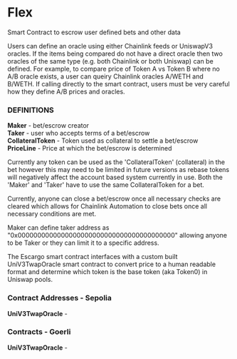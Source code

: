 # Flex
Smart Contract to escrow user defined bets and other data

Users can define an oracle using either Chainlink feeds or UniswapV3 oracles.  If the items being compared do not have a direct oracle then two oracles of the same type (e.g. both Chainlink or both Uniswap) can be defined.  For example, to compare price of Token A vs Token B where no A/B oracle exists, a user can queiry Chainlink oracles A/WETH and B/WETH.  If calling directly to the smart contract, users must be very careful how they define A/B prices and oracles.

### DEFINITIONS
**Maker** - bet/escrow creator  
**Taker** - user who accepts terms of a bet/escrow  
**CollateralToken** - Token used as collateral to settle a bet/escrow  
**PriceLine** - Price at which the bet/escrow is determined  

Currently any token can be used as the 'CollateralToken' (collateral) in the bet however this may need to be limited in future versions as rebase tokens will negatively affect the account based system currently in use.  Both the 'Maker' and 'Taker' have to use the same CollateralToken for a bet.

Currently, anyone can close a bet/escrow once all necessary checks are cleared which allows for Chainlink Automation to close bets once all necessary conditions are met.  

Maker can define taker address as "0x0000000000000000000000000000000000000000" allowing anyone to be Taker or they can limit it to a specific address.

The Escargo smart contract interfaces with a custom built UniV3TwapOracle smart contract to convert price to a human readable format and determine which token is the base token (aka Token0) in Uniswap pools.

### Contract Addresses - Sepolia
**UniV3TwapOracle** - 

### Contracts - Goerli
**UniV3TwapOracle** - 
